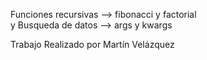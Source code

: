 Funciones recursivas --> fibonacci y factorial  
        y
Busqueda de datos --> args y kwargs

Trabajo Realizado por Martín Velázquez
